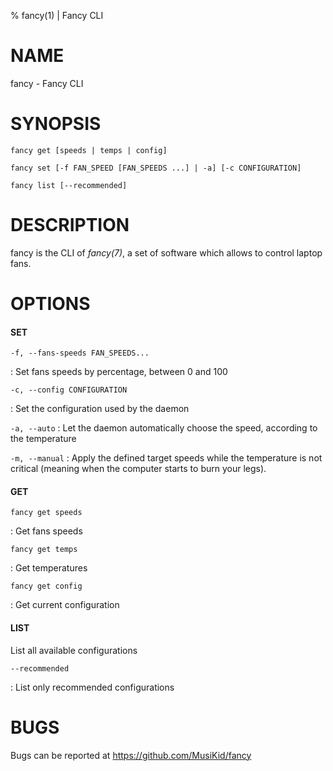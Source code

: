 % fancy(1) | Fancy CLI

# NAME

fancy - Fancy CLI

# SYNOPSIS

`fancy get [speeds | temps | config]`

`fancy set [-f FAN_SPEED [FAN_SPEEDS ...] | -a] [-c CONFIGURATION]`

`fancy list [--recommended]`

# DESCRIPTION

fancy is the CLI of _fancy(7)_,
a set of software which allows to control laptop fans.

# OPTIONS

#### SET

`-f, --fans-speeds FAN_SPEEDS...`

: Set fans speeds by percentage, between 0 and 100

`-c, --config CONFIGURATION`

: Set the configuration used by the daemon

`-a, --auto`
: Let the daemon automatically choose the speed, according to the temperature

`-m, --manual`
: Apply the defined target speeds while the temperature is not critical
(meaning when the computer starts to burn your legs).

#### GET

`fancy get speeds`

: Get fans speeds

`fancy get temps`

: Get temperatures

`fancy get config`

: Get current configuration

#### LIST

List all available configurations

`--recommended`

: List only recommended configurations

# BUGS

Bugs can be reported at https://github.com/MusiKid/fancy
